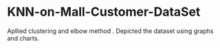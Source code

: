 # KNN-on-Mall-Customer-DataSet  
Apllied clustering and elbow method . 
Depicted the dataset using graphs and charts.
